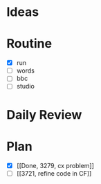 # Ideas
# Routine
- [x] run
- [ ] words
- [ ] bbc
- [ ] studio
# Daily Review

# Plan
- [x] [[Done, 3279, cx problem]]
- [ ] [[3721, refine code in CF]]